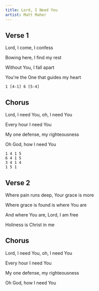 ```yaml
---
title: Lord, I Need You
artist: Matt Maher
---
```


## Verse 1

Lord, I come, I confess

Bowing here, I find my rest

Without You, I fall apart

You're the One that guides my heart

```
1 [4-1] 6 [5-4]
```

## Chorus

Lord, I need You, oh, I need You

Every hour I need You

My one defense, my righteousness

Oh God, how I need You

```
1 4 1 5
6 4 1 5
3 4 1 4
1 5 1
```

## Verse 2

Where pain runs deep, Your grace is more

Where grace is found is where You are

And where You are, Lord, I am free

Holiness is Christ in me

## Chorus

Lord, I need You, oh, I need You

Every hour I need You

My one defense, my righteousness

Oh God, how I need You
